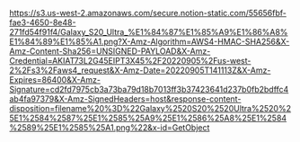 https://s3.us-west-2.amazonaws.com/secure.notion-static.com/55656fbf-fae3-4650-8e48-271fd54f91f4/Galaxy_S20_Ultra_%E1%84%87%E1%85%A9%E1%86%A8%E1%84%89%E1%85%A1.png?X-Amz-Algorithm=AWS4-HMAC-SHA256&X-Amz-Content-Sha256=UNSIGNED-PAYLOAD&X-Amz-Credential=AKIAT73L2G45EIPT3X45%2F20220905%2Fus-west-2%2Fs3%2Faws4_request&X-Amz-Date=20220905T141113Z&X-Amz-Expires=86400&X-Amz-Signature=cd2fd7975cb3a73ba79d18b7013ff3b37423641d237b0fb2bdffc4ab4fa97379&X-Amz-SignedHeaders=host&response-content-disposition=filename%20%3D%22Galaxy%2520S20%2520Ultra%2520%25E1%2584%2587%25E1%2585%25A9%25E1%2586%25A8%25E1%2584%2589%25E1%2585%25A1.png%22&x-id=GetObject
